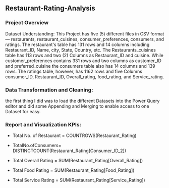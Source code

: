 ## Restaurant-Rating-Analysis

### Project Overview 

Dataset Understanding: This Project has five (5) different files in CSV format — restaurants, restaurant_cuisines, consumer_preferences, consumers, and ratings. The restaurant's table has 131 rows and 14 columns including Restaurant_ID, Name, city, State, Country, etc. The Restaurants_cuisines table has 113 rows and two (2) Columns as Restaurant_ID and cuisine. While customer_preferences contains 331 rows and two columns as customer_ID and preferred_cuisine the consumers table also has 14 columns and 139 rows. The ratings table, however, has 1162 rows and five Columns consumer_ID, Restaurant_ID, Overall_rating, food_rating, and Service_rating.


### Data Transformation and Cleaning:
the first thing I did was to load the different Datasets into the Power Query editor and did some Appending and Merging to enable access to one Dataset for easy.

### Report and Visualization KPIs:
- Total No. of Restaurant = COUNTROWS(Restaurant_Rating) 
 
- TotalNo.ofConsumers= DISTINCTCOUNT(Restaurant_Rating[Consumer_ID_2]) 

- Total Overall Rating = SUM(Restaurant_Rating[Overall_Rating]) 
 
- Total Food Rating = SUM(Restaurant_Rating[Food_Rating]) 
 
 - Total Service Rating = SUM(Restaurant_Rating[Service_Rating])
